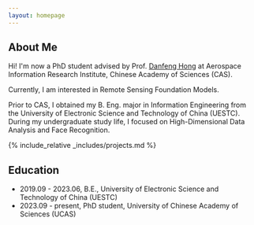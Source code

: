 ```yaml
---
layout: homepage
---
```


## About Me

Hi! I'm now a PhD student advised by Prof. <a href="https://sites.google.com/view/danfeng-hong">Danfeng Hong</a> at Aerospace Information Research Institute, Chinese Academy of Sciences (CAS).

Currently, I am interested in Remote Sensing Foundation Models.

Prior to CAS, I obtained my B. Eng. major in Information Engineering from the University of Electronic Science and Technology of China (UESTC). During my undergraduate study life, I focused on High-Dimensional Data Analysis and Face Recognition.

{% include_relative _includes/projects.md %}


## Education
- 2019.09 - 2023.06, B.E., University of Electronic Science and Technology of China (UESTC)
- 2023.09 - present, PhD student, University of Chinese Academy of Sciences (UCAS)


<script type="text/javascript" id="mapmyvisitors" src="//mapmyvisitors.com/map.js?d=duRtRL1M3vKbQbv2gJxJ5ujEkeN9tCYEeOuSE7UuYVk&cl=ffffff&w=a"></script>
